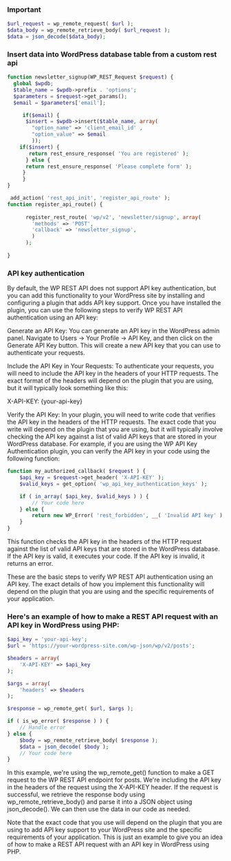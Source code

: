 ### Important

```php
$url_request = wp_remote_request( $url );
$data_body = wp_remote_retrieve_body( $url_request );
$data = json_decode($data_body);
```


### Insert data into WordPress database table from a custom rest api 

```php
function newsletter_signup(WP_REST_Request $request) {
  global $wpdb;
  $table_name = $wpdb->prefix . 'options';
  $parameters = $request->get_params();
  $email = $parameters['email'];

     if($email) {
      $insert = $wpdb->insert($table_name, array(
        "option_name" => 'client_email_id' ,
        "option_value" => $email
        ));
    if($insert) {
       return rest_ensure_response( 'You are registered' );
      } else {
      return rest_ensure_response( 'Please complete form' );
     }
     }
}

 add_action( 'rest_api_init', 'register_api_route' );
function register_api_route() {
  
      register_rest_route( 'wp/v2', 'newsletter/signup', array(
        'methods' => 'POST',
        'callback' => 'newsletter_signup',
        )
      );
           
}
```

### API key authentication
By default, the WP REST API does not support API key authentication, but you can add this functionality to your WordPress site by installing and configuring a plugin that adds API key support. Once you have installed the plugin, you can use the following steps to verify WP REST API authentication using an API key:

Generate an API Key: You can generate an API key in the WordPress admin panel. Navigate to Users -> Your Profile -> API Key, and then click on the Generate API Key button. This will create a new API key that you can use to authenticate your requests.

Include the API Key in Your Requests: To authenticate your requests, you will need to include the API key in the headers of your HTTP requests. The exact format of the headers will depend on the plugin that you are using, but it will typically look something like this:

X-API-KEY: {your-api-key}

Verify the API Key: In your plugin, you will need to write code that verifies the API key in the headers of the HTTP requests. The exact code that you write will depend on the plugin that you are using, but it will typically involve checking the API key against a list of valid API keys that are stored in your WordPress database.
For example, if you are using the WP API Key Authentication plugin, you can verify the API key in your code using the following function:

```php
function my_authorized_callback( $request ) {
    $api_key = $request->get_header( 'X-API-KEY' );
    $valid_keys = get_option( 'wp_api_key_authentication_keys' );

    if ( in_array( $api_key, $valid_keys ) ) {
        // Your code here
    } else {
        return new WP_Error( 'rest_forbidden', __( 'Invalid API key' ), array( 'status' => 401 ) );
    }
}
```
This function checks the API key in the headers of the HTTP request against the list of valid API keys that are stored in the WordPress database. If the API key is valid, it executes your code. If the API key is invalid, it returns an error.

These are the basic steps to verify WP REST API authentication using an API key. The exact details of how you implement this functionality will depend on the plugin that you are using and the specific requirements of your application.

### Here's an example of how to make a REST API request with an API key in WordPress using PHP:

```php
$api_key = 'your-api-key';
$url = 'https://your-wordpress-site.com/wp-json/wp/v2/posts';

$headers = array(
    'X-API-KEY' => $api_key
);

$args = array(
    'headers' => $headers
);

$response = wp_remote_get( $url, $args );

if ( is_wp_error( $response ) ) {
    // Handle error
} else {
    $body = wp_remote_retrieve_body( $response );
    $data = json_decode( $body );
    // Your code here
}
```
In this example, we're using the wp_remote_get() function to make a GET request to the WP REST API endpoint for posts. We're including the API key in the headers of the request using the X-API-KEY header. If the request is successful, we retrieve the response body using wp_remote_retrieve_body() and parse it into a JSON object using json_decode(). We can then use the data in our code as needed.

Note that the exact code that you use will depend on the plugin that you are using to add API key support to your WordPress site and the specific requirements of your application. This is just an example to give you an idea of how to make a REST API request with an API key in WordPress using PHP.


